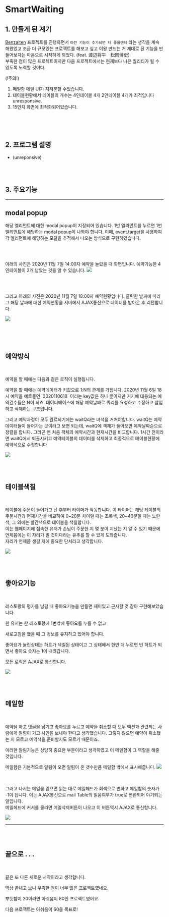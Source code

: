 # SmartWaiting

## 1. 만들게 된 계기
<span> [Benzaiten](https://github.com/Nanzini/Benzaiten) 프로젝트를 진행하면서 `이런 기능이 추가되면 더 좋을텐데` 라는 생각을 계속 해왔었고 조금 더 규모있는 프로젝트를 해보고 싶고 이왕 만드는 거 제대로 된 기능을 만들어보자는 마음으로 시작하게 되었다. (feat. 渡辺将平　松岡博史)
<br>
부족한 점이 많은 프로젝트이지만 다음 프로젝트에서는 현재보다 나은 퀄리티가 될 수 있도록 노력할 것이다. <br>

(!주의!) <br>
1. 메일함 메일 UI가 지저분할 수있습니다. <br>
2. 테이블현황에서 테이블의 개수는  4인테이블 4개 2인테이블 4개가 최적입니다 unresponsive. <br>
3. 15인치 화면에 최적화되어있습니다.
<br>
<br><br>


## 2. 프로그램 설명

* (unreponsive)
  


<br><Br>

## 3. 주요기능

---

 ##   modal popup
<p> 해당 엘리먼트에 대한 modal popup이 지정되어 있습니다. 1번 엘리먼트를 누르면 1번 엘리먼트에 해당하는 modal popup이 나와야 합니다. 이때, event.target을 사용하여 각 엘리먼트에 해당하는 모달을 추적해서 나오는 방식으로 구현하였습니다.

<br><Br>

아래의 사진은 2020년 11월 7일 14:00자 예약을 눌렀을 때 화면입니다.
예약가능한 4인테이블이 2개 남았는 것을 알 수 있습니다.
![](14.PNG)

<br><Br>

<p>그리고 아래의 사진은 2020년 11월 7일 18:00자 예약현황입니다.
클릭한 날짜에 따라 그 해당 날짜에 대한 예약현황을 서버에서 AJAX통신으로 데이터를 받아온 후 리턴합니다.

![](19.PNG)

<br><br><br>

 ## 예약방식
 <br>
<p>예약을 할 때에는 다음과 같은 로직이 실행됩니다.
<p>예약을 할 때에는 예약데이터가 키값으로 1:N의 관계를 가집니다. 2020년 11월 6일 18시 예약을 예로들면 `2020110618` 이라는 key값은 하나 뿐이지만 거기에 대응되는 예약건수들은 N이 되죠. 데이터베이스에 해당 예약날짜로 쿼리를 요청하고 수정하고 삽입하고 삭제하는 구조입니다.

<p>그리고 예약과정이 모두 완료되기에는 waitQ라는 녀석을 거쳐야합니다. waitQ는 예약데이터들이 들어가는 곳이라고 보면 되는데, waitQ에 객체가 들어오면 예약날짜순으로 정렬을 합니다. 그러곤 맨 처음 객체의 예약시간과 현재시간을 비교합니다. 1시간 전이라면 waitQ에서 퇴출시키고 예약테이블의 데이터를 삭제하고 최종적으로 테이블현황에 예약석으로 수정합니다

![](예약.PNG)

<br><br>

 ##  테이블색칠
 <br>
 <p>테이블에 주문이 들어가고 난 후부터 타이머가 작동합니다. 이 타이머는 해당 테이블의 주문시간과 현재시간을 비교하여 0~20분 차이일 때는 초록색, 20~40분일 때는 노란색, 그 외에는 빨간색으로 테이블을 색칠합니다. <br>
 이는 웹페이지에 접속한 유저가 손님이 주문한 지 몇 분이 지났는 지 알 수 있기 때문에 언제쯤에는 이 자리가 빌 것이다라는 유추를 할 수 있게 도와줍니다. <br>
 자리가 언제쯤 생길 지에 중요한 단서라고 생각합니다. <br>

 ![](table.PNG)


 <br><br>

 ## 좋아요기능
 <br>
 <p>레스토랑의 평가를 남길 때 좋아요기능을 만들면 재미있고 근사할 것 같아 구현해보았습니다. 
 <p>한 유저는 한 레스토랑에 1번밖에 좋아요를 누를 수 없고 
 <p>새로고침을 했을 때 그 정보를 유지하고 있어야 합니다. 
 <p>좋아요가 눌린상태는 하트가 색칠된 상태이고 그 상태에서 한번 더 누르면 빈 하트가 되면서 좋아요 숫자는 1이 내려갑니다.

 <p> 모든 로직은 AJAX로 통신합니다.

 ![](좋아요.PNG)


 <br><br>

 ## 메일함
 <br>
 <p>예약을 하고 댓글을 남기고 좋아요를 누르고 예약을 취소할 때 모두 액션과 관련되는 사람에게 알림이 가고 사인을 보내야 한다고 생각했습니다. 그렇지 않으면 예약이 취소됐는 지 모르고 예약석을 준비할지도 모르기 때문이죠. <p>이러한 알림기능은 상당히 중요한 부분이라고 생각하였고 이 메일함이 그 역할을 해줄 것입니다.<br>

메일함은 기본적으로 알림이 오면 알림이 온 갯수만큼 메일함 밖에서 표시해줍니다.
 ![](메일.PNG)

 <br><br>
그러고 나서는 메일을 읽으면 읽는 대로 메일헤드가 회색으로 변하고 메일함의 숫자가 -1이 됩니다. 이는 AJAX통신으로 mail Table의 읽음여부가 true로 변환되어 야기되는 일입니다.
<br>
메일헤드에 커서를 올리면 메일삭제버튼이 나오고 이 버튼역시 AJAX로 통신합니다.

 ![](메일상세.PNG)


---

<br><br>

## 끝으로 . . .

<br>
<p>끝은 또 다른 새로운 시작이라고 생각합니다.
<p>막상 끝내고 보니 부족한 점이 너무 많은 프로젝트였네요.
<p>뿌듯함이 20이라면 아쉬움이 80인 프로젝트였어요.
<p>다음 프로젝트는 아쉬움이 60을 목표로!
